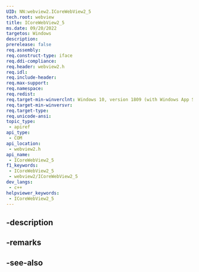 ```yaml
---
UID: NN:webview2.ICoreWebView2_5
tech.root: webview
title: ICoreWebView2_5
ms.date: 09/20/2022
targetos: Windows
description: 
prerelease: false
req.assembly: 
req.construct-type: iface
req.ddi-compliance: 
req.header: webview2.h
req.idl: 
req.include-header: 
req.max-support: 
req.namespace: 
req.redist: 
req.target-min-winverclnt: Windows 10, version 1809 (with Windows App SDK 1.1 or later)
req.target-min-winversvr: 
req.target-type: 
req.unicode-ansi: 
topic_type:
 - apiref
api_type:
 - COM
api_location:
 - webview2.h
api_name:
 - ICoreWebView2_5
f1_keywords:
 - ICoreWebView2_5
 - webview2/ICoreWebView2_5
dev_langs:
 - c++
helpviewer_keywords:
 - ICoreWebView2_5
---
```


## -description

## -remarks

## -see-also

